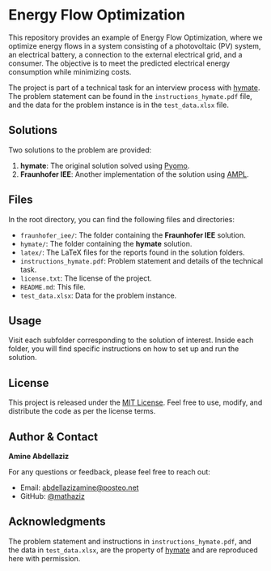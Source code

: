 # Energy Flow Optimization

This repository provides an example of Energy Flow Optimization, where we optimize energy flows in a system consisting of a photovoltaic (PV) system, an electrical battery, a connection to the external electrical grid, and a consumer. The objective is to meet the predicted electrical energy consumption while minimizing costs.

The project is part of a technical task for an interview process with [hymate](https://www.hymate.com/). The problem statement can be found in the `instructions_hymate.pdf` file, and the data for the problem instance is in the `test_data.xlsx` file.

## Solutions

Two solutions to the problem are provided:

1. **hymate**: The original solution solved using [Pyomo](https://www.pyomo.org/).
2. **Fraunhofer IEE**: Another implementation of the solution using [AMPL](https://ampl.com/).

## Files

In the root directory, you can find the following files and directories:

- `fraunhofer_iee/`: The folder containing the **Fraunhofer IEE** solution.
- `hymate/`: The folder containing the **hymate** solution.
- `latex/`: The LaTeX files for the reports found in the solution folders.
- `instructions_hymate.pdf`: Problem statement and details of the technical task.
- `license.txt`: The license of the project.
- `README.md`: This file.
- `test_data.xlsx`: Data for the problem instance.

## Usage

Visit each subfolder corresponding to the solution of interest. Inside each folder, you will find specific instructions on how to set up and run the solution.

## License

This project is released under the [MIT License](https://opensource.org/licenses/MIT). Feel free to use, modify, and distribute the code as per the license terms.

## Author & Contact

**Amine Abdellaziz**

For any questions or feedback, please feel free to reach out:

- Email: [abdellazizamine@posteo.net](mailto:abdellazizamine@posteo.net)
- GitHub: [@mathaziz](https://github.com/mathaziz)

## Acknowledgments

The problem statement and instructions in `instructions_hymate.pdf`, and the data in `test_data.xlsx`, are the property of [hymate](https://www.hymate.com/) and are reproduced here with permission.
